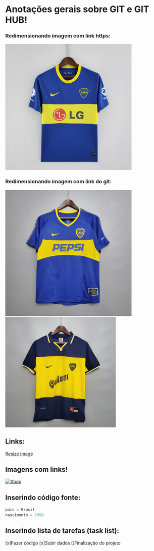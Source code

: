 # Anotações gerais sobre GIT e GIT HUB!

### Redimensionando imagem com link https:
<img src="https://github.com/ViniciusCarneiro54/repositorio_final/blob/main/docs/BOCA10.jpg" width="400" height="400"/>

### Redimensionando imagem com link do git:
<img src="docs/BOCA2.jpg" width="400" height="400"/>

<img src="docs/BOCA4.jpg" width="350" height="350"/>

## Links:
[Resize image](https://gist.github.com/uupaa/f77d2bcf4dc7a294d109)

## Imagens com links!
[![Xbox](https://assets.xboxservices.com/assets/e0/c6/e0c62576-15f9-4ec6-a2e1-8cd1445c30df.jpg?n=120045_Content-Placement-0_XGP-Ultimate_788x444.jpg)](https://www.xbox.com/pt-BR/xbox-game-pass)

## Inserindo código fonte:

```python
pais = Brasil
nascimento = 1998
```

## Inserindo lista de tarefas (task list):

[x]Fazer código
[x]Subir dados
[]Finalização do projeto